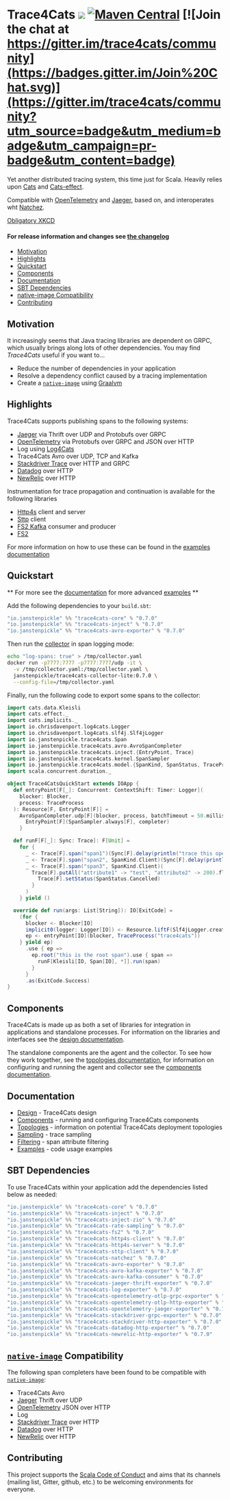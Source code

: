 # Trace4Cats ![](https://github.com/janstenpickle/trace4cats/.github/workflows/build.yml/badge.svg) [![Maven Central](https://maven-badges.herokuapp.com/maven-central/io.janstenpickle/trace4cats-core_2.13/badge.svg)](https://maven-badges.herokuapp.com/maven-central/io.janstenpickle/trace4cats-core_2.13) [![Join the chat at https://gitter.im/trace4cats/community](https://badges.gitter.im/Join%20Chat.svg)](https://gitter.im/trace4cats/community?utm_source=badge&utm_medium=badge&utm_campaign=pr-badge&utm_content=badge) 

Yet another distributed tracing system, this time just for Scala. Heavily relies upon
[Cats](https://typelevel.org/cats) and [Cats-effect](https://typelevel.org/cats-effect).

Compatible with [OpenTelemetry] and [Jaeger], based on, and interoperates wht [Natchez].

[Obligatory XKCD](https://xkcd.com/927/)

#### For release information and changes see [the changelog](CHANGELOG.md)

  * [Motivation](#motivation)
  * [Highlights](#highlights)
  * [Quickstart](#quickstart)
  * [Components](#components)
  * [Documentation](#documentation)
  * [SBT Dependencies](#sbt-dependencies)  
  * [native-image Compatibility](#native-image-compatibility)
  * [Contributing](#contributing)

## Motivation

It increasingly seems that Java tracing libraries are dependent on GRPC, which usually
brings along lots of other dependencies. You may find *Trace4Cats* useful if you want to...

- Reduce the number of dependencies in your application
- Resolve a dependency conflict caused by a tracing implementation
- Create a [`native-image`] using [Graalvm](https://www.graalvm.org/)
  
## Highlights

Trace4Cats supports publishing spans to the following systems:

- [Jaeger] via Thrift over UDP and Protobufs over GRPC
- [OpenTelemetry] via Protobufs over GRPC and JSON over HTTP
- Log using [Log4Cats]
- Trace4Cats Avro over UDP, TCP and Kafka
- [Stackdriver Trace] over HTTP and GRPC
- [Datadog] over HTTP
- [NewRelic] over HTTP

Instrumentation for trace propagation and continuation is available for the following libraries

- [Http4s] client and server
- [Sttp] client
- [FS2 Kafka] consumer and producer
- [FS2]

For more information on how to use these can be found in the [examples documentation](docs/examples.md)

## Quickstart

** For more see the [documentation](#documentation) for more advanced [examples](docs/examples.md) **

Add the following dependencies to your `build.sbt`:

```scala
"io.janstenpickle" %% "trace4cats-core" % "0.7.0"
"io.janstenpickle" %% "trace4cats-inject" % "0.7.0"
"io.janstenpickle" %% "trace4cats-avro-exporter" % "0.7.0"
```

Then run the [collector](docs/components.md#collectors) in span logging mode:

```bash
echo "log-spans: true" > /tmp/collector.yaml
docker run -p7777:7777 -p7777:7777/udp -it \
  -v /tmp/collector.yaml:/tmp/collector.yaml \
  janstenpickle/trace4cats-collector-lite:0.7.0 \
  --config-file=/tmp/collector.yaml
```

Finally, run the following code to export some spans to the collector:

```scala
import cats.data.Kleisli
import cats.effect._
import cats.implicits._
import io.chrisdavenport.log4cats.Logger
import io.chrisdavenport.log4cats.slf4j.Slf4jLogger
import io.janstenpickle.trace4cats.Span
import io.janstenpickle.trace4cats.avro.AvroSpanCompleter
import io.janstenpickle.trace4cats.inject.{EntryPoint, Trace}
import io.janstenpickle.trace4cats.kernel.SpanSampler
import io.janstenpickle.trace4cats.model.{SpanKind, SpanStatus, TraceProcess}
import scala.concurrent.duration._

object Trace4CatsQuickStart extends IOApp {
  def entryPoint[F[_]: Concurrent: ContextShift: Timer: Logger](
    blocker: Blocker,
    process: TraceProcess
  ): Resource[F, EntryPoint[F]] =
    AvroSpanCompleter.udp[F](blocker, process, batchTimeout = 50.millis).map { completer =>
      EntryPoint[F](SpanSampler.always[F], completer)
    }

  def runF[F[_]: Sync: Trace]: F[Unit] =
    for {
      _ <- Trace[F].span("span1")(Sync[F].delay(println("trace this operation")))
      _ <- Trace[F].span("span2", SpanKind.Client)(Sync[F].delay(println("send some request")))
      _ <- Trace[F].span("span3", SpanKind.Client)(
        Trace[F].putAll("attribute1" -> "test", "attribute2" -> 200).flatMap { _ =>
          Trace[F].setStatus(SpanStatus.Cancelled)
        }
      )
    } yield ()

  override def run(args: List[String]): IO[ExitCode] =
    (for {
      blocker <- Blocker[IO]
      implicit0(logger: Logger[IO]) <- Resource.liftF(Slf4jLogger.create[IO])
      ep <- entryPoint[IO](blocker, TraceProcess("trace4cats"))
    } yield ep)
      .use { ep =>
        ep.root("this is the root span").use { span =>
          runF[Kleisli[IO, Span[IO], *]].run(span)
        }
      }
      .as(ExitCode.Success)
}
```

## Components

Trace4Cats is made up as both a set of libraries for integration in applications and standalone processes. For
information on the libraries and interfaces see the [design documentation](docs/design.md).

The standalone components are the agent and the collector. To see how they work together, see the 
[topologies documentation](docs/topologies.md), for information on configuring and running the agent and collector see 
the [components documentation](docs/components.md).

## Documentation 

- [Design](docs/design.md) - Trace4Cats design
- [Components](docs/components.md) - running and configuring Trace4Cats components
- [Topologies](docs/topologies.md) - information on potential Trace4Cats deployment topologies
- [Sampling](docs/sampling.md) - trace sampling
- [Filtering](docs/filtering.md) - span attribute filtering
- [Examples](docs/examples.md) - code usage examples

## SBT Dependencies

To use Trace4Cats within your application add the dependencies listed below as needed:

```scala
"io.janstenpickle" %% "trace4cats-core" % "0.7.0"
"io.janstenpickle" %% "trace4cats-inject" % "0.7.0"
"io.janstenpickle" %% "trace4cats-inject-zio" % "0.7.0"
"io.janstenpickle" %% "trace4cats-rate-sampling" % "0.7.0"
"io.janstenpickle" %% "trace4cats-fs2" % "0.7.0"
"io.janstenpickle" %% "trace4cats-http4s-client" % "0.7.0"
"io.janstenpickle" %% "trace4cats-http4s-server" % "0.7.0"
"io.janstenpickle" %% "trace4cats-sttp-client" % "0.7.0"
"io.janstenpickle" %% "trace4cats-natchez" % "0.7.0"
"io.janstenpickle" %% "trace4cats-avro-exporter" % "0.7.0"
"io.janstenpickle" %% "trace4cats-avro-kafka-exporter" % "0.7.0"
"io.janstenpickle" %% "trace4cats-avro-kafka-consumer" % "0.7.0"
"io.janstenpickle" %% "trace4cats-jaeger-thrift-exporter" % "0.7.0"
"io.janstenpickle" %% "trace4cats-log-exporter" % "0.7.0"
"io.janstenpickle" %% "trace4cats-opentelemetry-otlp-grpc-exporter" % "0.7.0"
"io.janstenpickle" %% "trace4cats-opentelemetry-otlp-http-exporter" % "0.7.0"
"io.janstenpickle" %% "trace4cats-opentelemetry-jaeger-exporter" % "0.7.0"
"io.janstenpickle" %% "trace4cats-stackdriver-grpc-exporter" % "0.7.0"
"io.janstenpickle" %% "trace4cats-stackdriver-http-exporter" % "0.7.0"
"io.janstenpickle" %% "trace4cats-datadog-http-exporter" % "0.7.0"
"io.janstenpickle" %% "trace4cats-newrelic-http-exporter" % "0.7.0"

```

## [`native-image`] Compatibility

The following span completers have been found to be compatible with [`native-image`]:

- Trace4Cats Avro
- [Jaeger] Thrift over UDP
- [OpenTelemetry] JSON over HTTP
- Log
- [Stackdriver Trace] over HTTP
- [Datadog] over HTTP
- [NewRelic] over HTTP

## Contributing

This project supports the [Scala Code of Conduct](https://typelevel.org/code-of-conduct.html) and aims that its channels
(mailing list, Gitter, github, etc.) to be welcoming environments for everyone.


[FS2]: https://fs2.io/
[Http4s]: https://http4s.org/
[Jaeger]: https://www.jaegertracing.io/
[Log4Cats]: https://github.com/ChristopherDavenport/log4cats
[Natchez]: https://github.com/tpolecat/natchez
[`native-image`]: https://www.graalvm.org/docs/reference-manual/native-image/ 
[OpenTelemetry]: http://opentelemetry.io
[Stackdriver Trace]: https://cloud.google.com/trace/docs/reference
[Datadog]: https://docs.datadoghq.com/api/v1/tracing/
[NewRelic]: https://docs.newrelic.com/docs/understand-dependencies/distributed-tracing/trace-api/report-new-relic-format-traces-trace-api#new-relic-guidelines 
[`Resource`]: https://typelevel.org/cats-effect/datatypes/resource.html
[ZIO]: https://zio.dev
[Sttp]: https://sttp.softwaremill.com
[FS2 Kafka]: https://fd4s.github.io/fs2-kafka/